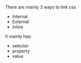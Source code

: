 There are mainly 3 ways to link css
- Internal
- External
- Inline

It mainly has:
- selector
- property
- value